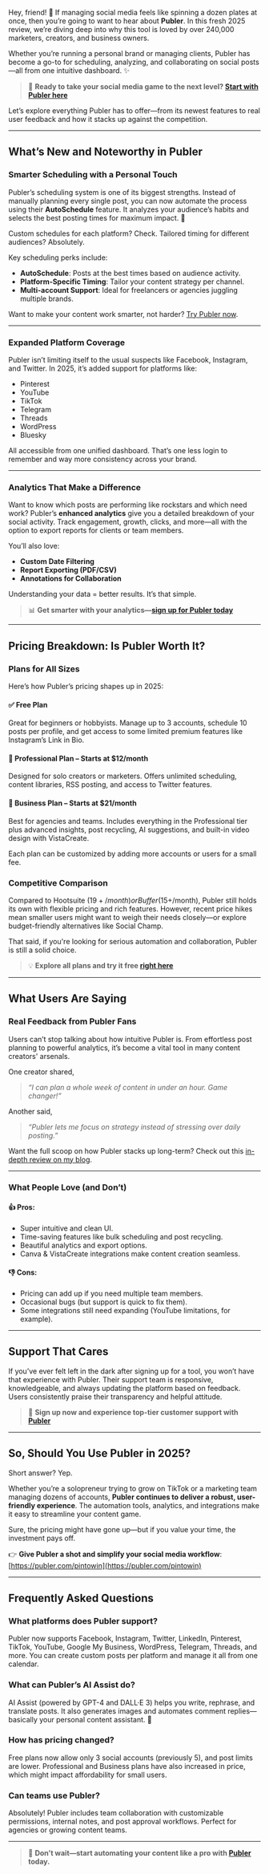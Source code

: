 
Hey, friend! 👋 If managing social media feels like spinning a dozen plates at once, then you’re going to want to hear about **Publer**. In this fresh 2025 review, we’re diving deep into why this tool is loved by over 240,000 marketers, creators, and business owners. 

Whether you’re running a personal brand or managing clients, Publer has become a go-to for scheduling, analyzing, and collaborating on social posts—all from one intuitive dashboard. ✨

> 🚀 **Ready to take your social media game to the next level? [Start with Publer here](https://publer.com/pintowin)**

Let’s explore everything Publer has to offer—from its newest features to real user feedback and how it stacks up against the competition.

---

## What’s New and Noteworthy in Publer

### Smarter Scheduling with a Personal Touch

Publer’s scheduling system is one of its biggest strengths. Instead of manually planning every single post, you can now automate the process using their **AutoSchedule** feature. It analyzes your audience’s habits and selects the best posting times for maximum impact. 📆

Custom schedules for each platform? Check.
Tailored timing for different audiences? Absolutely.

Key scheduling perks include:

- **AutoSchedule**: Posts at the best times based on audience activity.
- **Platform-Specific Timing**: Tailor your content strategy per channel.
- **Multi-account Support**: Ideal for freelancers or agencies juggling multiple brands.

Want to make your content work smarter, not harder? [Try Publer now](https://publer.com/pintowin).

---

### Expanded Platform Coverage

Publer isn’t limiting itself to the usual suspects like Facebook, Instagram, and Twitter. In 2025, it’s added support for platforms like:

- Pinterest
- YouTube
- TikTok
- Telegram
- Threads
- WordPress
- Bluesky

All accessible from one unified dashboard. That’s one less login to remember and way more consistency across your brand.

---

### Analytics That Make a Difference

Want to know which posts are performing like rockstars and which need work? Publer’s **enhanced analytics** give you a detailed breakdown of your social activity. Track engagement, growth, clicks, and more—all with the option to export reports for clients or team members.

You’ll also love:

- **Custom Date Filtering**
- **Report Exporting (PDF/CSV)**
- **Annotations for Collaboration**

Understanding your data = better results. It’s that simple.

> 📊 **Get smarter with your analytics—[sign up for Publer today](https://publer.com/pintowin)**

---

## Pricing Breakdown: Is Publer Worth It?

### Plans for All Sizes

Here’s how Publer’s pricing shapes up in 2025:

#### ✅ Free Plan  
Great for beginners or hobbyists. Manage up to 3 accounts, schedule 10 posts per profile, and get access to some limited premium features like Instagram’s Link in Bio.

#### 💼 Professional Plan – Starts at $12/month  
Designed for solo creators or marketers. Offers unlimited scheduling, content libraries, RSS posting, and access to Twitter features.

#### 🚀 Business Plan – Starts at $21/month  
Best for agencies and teams. Includes everything in the Professional tier plus advanced insights, post recycling, AI suggestions, and built-in video design with VistaCreate.

Each plan can be customized by adding more accounts or users for a small fee.

### Competitive Comparison

Compared to Hootsuite ($19+/month) or Buffer ($15+/month), Publer still holds its own with flexible pricing and rich features. However, recent price hikes mean smaller users might want to weigh their needs closely—or explore budget-friendly alternatives like Social Champ.

That said, if you're looking for serious automation and collaboration, Publer is still a solid choice.

> 💡 **Explore all plans and try it free [right here](https://publer.com/pintowin)**

---

## What Users Are Saying

### Real Feedback from Publer Fans

Users can’t stop talking about how intuitive Publer is. From effortless post planning to powerful analytics, it’s become a vital tool in many content creators' arsenals.

One creator shared,  
> _“I can plan a whole week of content in under an hour. Game changer!”_

Another said,  
> _“Publer lets me focus on strategy instead of stressing over daily posting.”_

Want the full scoop on how Publer stacks up long-term? Check out this [in-depth review on my blog](https://bloggingwithben.com/publer-review/).

---

### What People Love (and Don’t)

#### 👍 Pros:
- Super intuitive and clean UI.
- Time-saving features like bulk scheduling and post recycling.
- Beautiful analytics and export options.
- Canva & VistaCreate integrations make content creation seamless.

#### 👎 Cons:
- Pricing can add up if you need multiple team members.
- Occasional bugs (but support is quick to fix them).
- Some integrations still need expanding (YouTube limitations, for example).

---

## Support That Cares

If you’ve ever felt left in the dark after signing up for a tool, you won’t have that experience with Publer. Their support team is responsive, knowledgeable, and always updating the platform based on feedback. Users consistently praise their transparency and helpful attitude.

> 🙌 **Sign up now and experience top-tier customer support with [Publer](https://publer.com/pintowin)**

---

## So, Should You Use Publer in 2025?

Short answer? Yep.

Whether you’re a solopreneur trying to grow on TikTok or a marketing team managing dozens of accounts, **Publer continues to deliver a robust, user-friendly experience**. The automation tools, analytics, and integrations make it easy to streamline your content game.

Sure, the pricing might have gone up—but if you value your time, the investment pays off.

👉 **Give Publer a shot and simplify your social media workflow**: [https://publer.com/pintowin](https://publer.com/pintowin)

---

## Frequently Asked Questions

### What platforms does Publer support?

Publer now supports Facebook, Instagram, Twitter, LinkedIn, Pinterest, TikTok, YouTube, Google My Business, WordPress, Telegram, Threads, and more. You can create custom posts per platform and manage it all from one calendar.

### What can Publer’s AI Assist do?

AI Assist (powered by GPT-4 and DALL·E 3) helps you write, rephrase, and translate posts. It also generates images and automates comment replies—basically your personal content assistant. 🤖

### How has pricing changed?

Free plans now allow only 3 social accounts (previously 5), and post limits are lower. Professional and Business plans have also increased in price, which might impact affordability for small users.

### Can teams use Publer?

Absolutely! Publer includes team collaboration with customizable permissions, internal notes, and post approval workflows. Perfect for agencies or growing content teams.

---

> 🎯 **Don’t wait—start automating your content like a pro with [Publer](https://publer.com/pintowin) today.**
